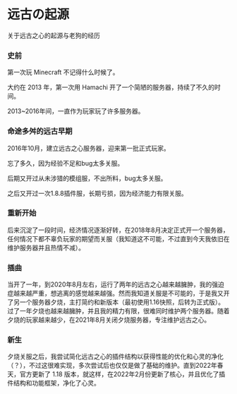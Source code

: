 # 远古の起源

关于远古之心的起源与老狗的经历

### 史前

第一次玩 Minecraft 不记得什么时候了。

大约在 2013 年，第一次用 Hamachi 开了一个简陋的服务器，持续了不久的时间。

2013~2016年间，一直作为玩家玩了许多服务器。

### 命途多舛的远古早期

2016年10月，建立远古之心服务器，迎来第一批正式玩家。

忘了多久，因为经验不足和bug太多关服。

后期又开过从未涉猎的模组服，不出所料，bug太多关服。

之后又开过一次1.8.8插件服，长期亏损，因为经济能力有限关服。

### 重新开始

后来沉淀了一段时间，经济情况逐渐好转，在2018年8月决定正式开一个服务器，任何情况下都不辜负玩家的期望而关服（我知道这不可能，不过直到今天我依旧在维护服务器并且热情不减）。

### 插曲

当开了一年，到2020年8月左右，运行了两年的远古之心越来越臃肿，我的强迫症越来越严重，想逃离的感觉越来越强。然而我知道关服是不可能的，于是我又开了另一个服务器夕烧，主打简约和新版本（最初使用1.16快照，后转为正式版）。过了一年夕烧也越来越臃肿，并且我的精力有限，很难同时维护两个服务器。随着夕烧的玩家越来越少，在2021年8月关闭夕烧服务器，专注维护远古之心。

### 新生

夕烧关服之后，我尝试简化远古之心的插件结构以获得性能的优化和心灵的净化（？），不过这很难实现，多次尝试后也仅仅是做了基础的维护。直到2022年春天，官方更新了 1.18 版本，就这样，在2022年2月份更新了核心，并且优化了插件结构和功能框架，净化了心灵。